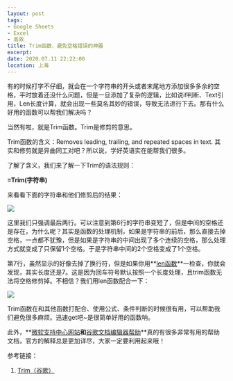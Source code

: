 ```yaml
---
layout: post
tags: 
- Google Sheets
- Excel
- 高效
title: Trim函数，避免空格错误的神器
excerpt: 
date: 2020.07.11 22:22:00
location: 上海
---
```


有的时候打字不仔细，就会在一个字符串的开头或者末尾地方添加很多多余的空格，平时放着还没什么问题，但是一旦添加了复杂的逻辑，比如说if判断、Text引用，Len长度计算，就会出现一些莫名其妙的错误，导致无法进行下去。那有什么好用的函数可以帮我们解决吗？

当然有啦，就是Trim函数。Trim是修剪的意思。

Trim函数的含义：Removes leading, trailing, and repeated spaces in text. 其实和修剪就是异曲同工对吧？所以说，学好英语实在能帮我们很多。

了解了含义，我们来了解一下Trim的语法规则：

**=Trim(字符串)**

来看看下面的字符串和他们修剪后的结果：

<div class="zoom-pic-full">
	<a href="{{ site.url }}/{{ site.baseurl }}/imgs/posts/2020-07-11-How-To-Use-the-Trim-Function-1.png" data-detail="" data-source="{{ site.url }}/{{ site.baseurl }}/imgs/posts/2020-07-11-How-To-Use-the-Trim-Function-1.png" title="字符串和他们的修剪后的结果" style="width:251px; height:120px;">
		<img src="{{ site.url }}/{{ site.baseurl }}/imgs/posts/2020-07-11-How-To-Use-the-Trim-Function-1.png">
	</a>
</div>

这里我们只强调最后两行。可以注意到第6行的字符串变短了，但是中间的空格还是存在，为什么呢？其实是函数的处理机制，如果是字符串的前后，那么直接去掉空格，一点都不犹豫，但是如果是字符串的中间出现了多个连续的空格，那么处理方式就变成了只保留1个空格。于是字符串中间的2个空格变成了1个空格。

第7行，虽然显示的好像去掉了换行符，但是如果你用**<a href="../../../2020/07/09/How-to-use-the-Len-Function/" target="_blank">len函数</a>**一检查，你就会发现，其实长度还是7。这是因为回车符号默认按照一个长度处理，且trim函数无法将空格修剪掉。不相信？我们用len函数配合一下：

<div class="zoom-pic-full">
	<a href="{{ site.url }}/{{ site.baseurl }}/imgs/posts/2020-07-11-How-To-Use-the-Trim-Function-2.png" data-detail="" data-source="{{ site.url }}/{{ site.baseurl }}/imgs/posts/2020-07-11-How-To-Use-the-Trim-Function-2.png" title="使用=Unique(B1:B16)后" style="width:251px; height:120px;">
		<img src="{{ site.url }}/{{ site.baseurl }}/imgs/posts/2020-07-11-How-To-Use-the-Trim-Function-2.png">
	</a>
</div>

Trim函数在和其他函数打配合、使用公式、条件判断的时候很有用，可以帮助我们避免很多麻烦。迅速get吧~是很简单好用的函数呐。

此外，**<a href="https://support.microsoft.com/zh-cn" target="_blank">微软支持中心网站</a>**和**<a href="https://support.google.com/docs#topic=1382883" target="_blank">谷歌文档编辑器帮助</a>**真的有很多非常有用的帮助文档，官方的解释总是更加详尽，大家一定要利用起来哦！

参考链接：
1. <a href="https://support.google.com/docs/answer/3094140?hl=en&ref_topic=3105625" target="_blank">Trim（谷歌）</a>